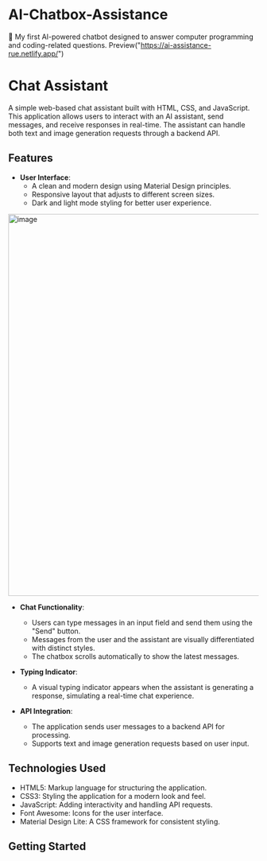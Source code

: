 # AI-Chatbox-Assistance
💬 My first AI-powered chatbot designed to answer computer programming and coding-related questions.
Preview("https://ai-assistance-rue.netlify.app/")

# Chat Assistant

A simple web-based chat assistant built with HTML, CSS, and JavaScript. This application allows users to interact with an AI assistant, send messages, and receive responses in real-time. The assistant can handle both text and image generation requests through a backend API.

## Features

- **User Interface**: 
  - A clean and modern design using Material Design principles.
  - Responsive layout that adjusts to different screen sizes.
  - Dark and light mode styling for better user experience.

<img width="1366" height="768" alt="image" src="https://github.com/user-attachments/assets/cf2e8356-70f2-499d-b80e-48f4f9535b3c" />
 


- **Chat Functionality**:
  - Users can type messages in an input field and send them using the "Send" button.
  - Messages from the user and the assistant are visually differentiated with distinct styles.
  - The chatbox scrolls automatically to show the latest messages.

- **Typing Indicator**: 
  - A visual typing indicator appears when the assistant is generating a response, simulating a real-time chat experience.

- **API Integration**:
  - The application sends user messages to a backend API for processing.
  - Supports text and image generation requests based on user input.

## Technologies Used

- HTML5: Markup language for structuring the application.
- CSS3: Styling the application for a modern look and feel.
- JavaScript: Adding interactivity and handling API requests.
- Font Awesome: Icons for the user interface.
- Material Design Lite: A CSS framework for consistent styling.

## Getting Started
